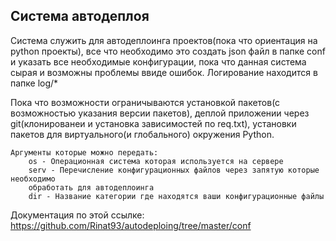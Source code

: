 ## Система автодеплоя

Система служить для автодеплоинга проектов(пока что ориентация на python проекты), все что необходимо
это создать json файл в папке conf и указать все необходимые конфигурации, пока что данная система
сырая и возможны проблемы ввиде ошибок. Логирование находится в папке log/*

Пока что возможности ограничываются установкой пакетов(с возможностью указания версии пакетов),
деплой приложении через git(клонированеи и установка зависимостей по req.txt), установки
пакетов для виртуального(и глобального) окружения Python.

    Аргументы которые можно передать:
        os - Операционная система которая используется на сервере
        serv - Перечисление конфигурационных файлов через запятую которые необходимо 
        обработать для автодеплоинга
        dir - Название категории где находятся ваши конфигурационные файлы

Документация по этой ссылке:
    https://github.com/Rinat93/autodeploing/tree/master/conf